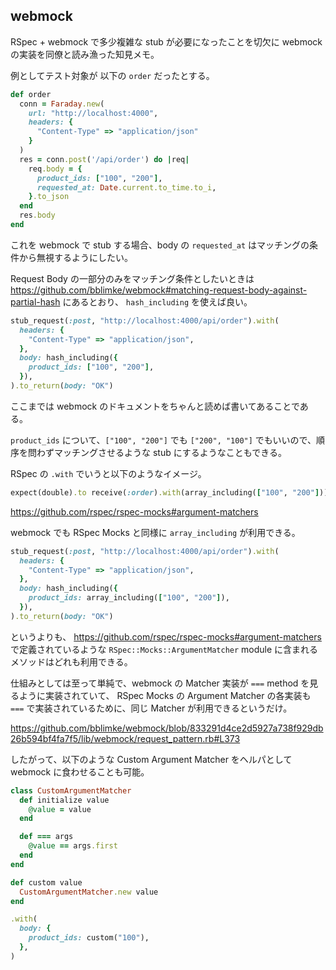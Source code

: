 ## webmock

RSpec + webmock で多少複雑な stub が必要になったことを切欠に webmock の実装を同僚と読み漁った知見メモ。

例としてテスト対象が 以下の `order` だったとする。

```ruby
def order
  conn = Faraday.new(
    url: "http://localhost:4000",
    headers: {
      "Content-Type" => "application/json"
    }
  )
  res = conn.post('/api/order') do |req|
    req.body = {
      product_ids: ["100", "200"],
      requested_at: Date.current.to_time.to_i,
    }.to_json
  end
  res.body
end
```

これを webmock で stub する場合、body の `requested_at` はマッチングの条件から無視するようにしたい。

Request Body の一部分のみをマッチング条件としたいときは https://github.com/bblimke/webmock#matching-request-body-against-partial-hash にあるとおり、 `hash_including` を使えば良い。

```ruby
stub_request(:post, "http://localhost:4000/api/order").with(
  headers: {
    "Content-Type" => "application/json",
  },
  body: hash_including({
    product_ids: ["100", "200"],
  }),
).to_return(body: "OK")
```

ここまでは webmock のドキュメントをちゃんと読めば書いてあることである。

`product_ids` について、`["100", "200"]` でも `["200", "100"]` でもいいので、順序を問わずマッチングさせるような stub にするようなこともできる。

RSpec の `.with` でいうと以下のようなイメージ。

```ruby
expect(double).to receive(:order).with(array_including(["100", "200"]))
```

https://github.com/rspec/rspec-mocks#argument-matchers

webmock でも RSpec Mocks と同様に `array_including` が利用できる。

```ruby
stub_request(:post, "http://localhost:4000/api/order").with(
  headers: {
    "Content-Type" => "application/json",
  },
  body: hash_including({
    product_ids: array_including(["100", "200"]),
  }),
).to_return(body: "OK")
```

というよりも、 https://github.com/rspec/rspec-mocks#argument-matchers で定義されているような `RSpec::Mocks::ArgumentMatcher` module に含まれるメソッドはどれも利用できる。

仕組みとしては至って単純で、webmock の Matcher 実装が `===` method を見るように実装されていて、 RSpec Mocks の Argument Matcher の各実装も `===` で実装されているために、同じ Matcher が利用できるというだけ。

https://github.com/bblimke/webmock/blob/833291d4ce2d5927a738f929db26b594bf4fa7f5/lib/webmock/request_pattern.rb#L373

したがって、以下のような Custom Argument Matcher をヘルパとして webmock に食わせることも可能。

```ruby
class CustomArgumentMatcher
  def initialize value
    @value = value
  end

  def === args
    @value == args.first
  end
end

def custom value
  CustomArgumentMatcher.new value
end
```

```ruby
.with(
  body: {
    product_ids: custom("100"),
  },
)
```
